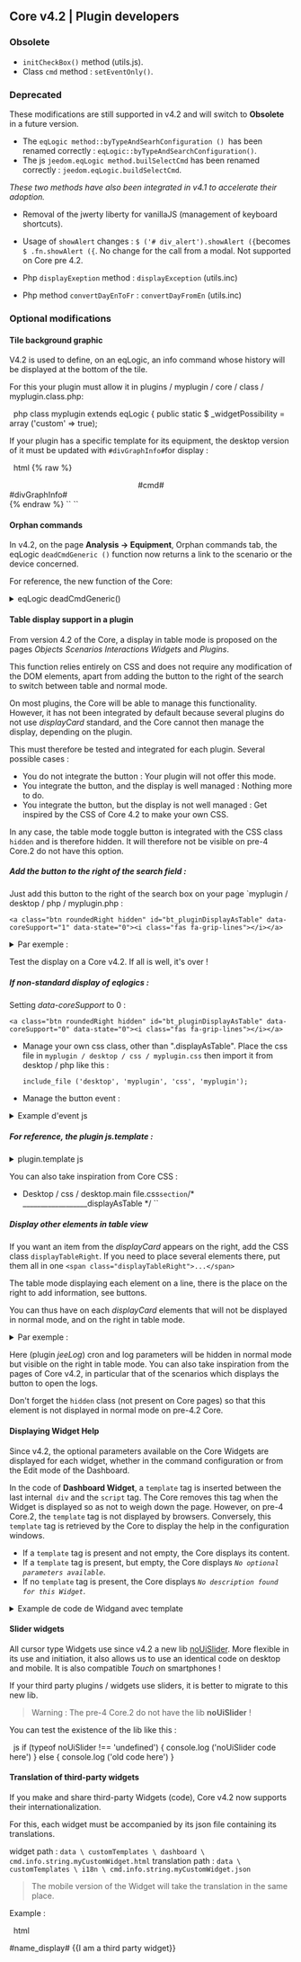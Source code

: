 ## Core v4.2 | Plugin developers


### Obsolete

- `initCheckBox()` method (utils.js).
- Class `cmd` method : `setEventOnly()`.

### Deprecated

These modifications are still supported in v4.2 and will switch to **Obsolete** in a future version.

- The `eqLogic method::byTypeAndSearhConfiguration () `has been renamed correctly : `eqLogic::byTypeAndSearchConfiguration()`.
- The js `jeedom.eqLogic method.builSelectCmd` has been renamed correctly : `jeedom.eqLogic.buildSelectCmd`.

*These two methods have also been integrated in v4.1 to accelerate their adoption.*

- Removal of the jwerty liberty for vanillaJS (management of keyboard shortcuts).
- Usage of `showAlert` changes : `$ ('# div_alert').showAlert ({`becomes` $ .fn.showAlert ({`. No change for the call from a modal. Not supported on Core pre 4.2.

- Php `displayExeption` method : `displayException` (utils.inc)
- Php method `convertDayEnToFr` : `convertDayFromEn` (utils.inc)


### Optional modifications

#### Tile background graphic

V4.2 is used to define, on an eqLogic, an info command whose history will be displayed at the bottom of the tile.

For this your plugin must allow it in plugins / myplugin / core / class / myplugin.class.php:

`` ``php
class myplugin extends eqLogic {
    public static $ _widgetPossibility = array ('custom' => true);
`` ``

If your plugin has a specific template for its equipment, the desktop version of it must be updated with `#divGraphInfo#`for display :

`` ``html
{% raw %}
<div class="eqLogic eqLogic-widgand allowResize allowReorderCmd #custom_layout# #eqLogic_class# #class#" data-eqType="#eqType#" data-eqLogic_id="#id#" data-eqLogic_uid="#uid#" data-version="#version#" data-translate-category="#translate_category#" data-category="#category#" data-tags="#tags#" style="width: #width#;height: #height#;#style#">
  <div class="#isVerticalAlign#">
    <center>
      #cmd#
    </center>
  </div>
  #divGraphInfo#
  <script>

  </script>
</div>
{% endraw %}
`` ``


#### Orphan commands

In v4.2, on the page **Analysis → Equipment**, Orphan commands tab, the eqLogic `deadCmdGeneric ()` function now returns a link to the scenario or the device concerned.

For reference, the new function of the Core:

<details>

  <summary markdown="span">eqLogic deadCmdGeneric()</summary>

  ~~~ php
  {% raw %}
  public static function deadCmdGeneric ($ _ plugin_id) {
    $return = array();
    foreach (eqLogic::byType ($ _ plugin_id) as $ eqLogic) {
      $eqLogic_json = json_encode(utils::o2a($eqLogic));
      preg_match_all ("/#([0-9]*)#/ ", $ eqLogic_json, $ matches);
      foreach ($ matches [1] as $ cmd_id) {
        if (is_numeric ($ cmd_id)) {
          yew (!cmd::byId (str_replace ('#', '', $ cmd_id))) {
            $return[] = array(
              '<html>detail '=>'?v = d & m = '. $ eqLogic-> getEqType_name ().' & p = '. $ eqLogic-> getEqType_name ().' & id = '. $ eqLogic-> getId ().' "> '. $ eqLogic-> getHumanName (). ' </a>',
              'help '=> __ (' Action ', __FILE__),
              'who' => '#' . $cmd_id . '#'
            );
          }
        }
      }
    }
    return $ return;
  }
  {% endraw %}
  ~~~

  You can therefore integrate the same type of return in your plugins, function `deadCmd ()`.

</details>

#### Table display support in a plugin

From version 4.2 of the Core, a display in table mode is proposed on the pages *Objects* *Scenarios* *Interactions* *Widgets* and *Plugins*.

This function relies entirely on CSS and does not require any modification of the DOM elements, apart from adding the button to the right of the search to switch between table and normal mode.

On most plugins, the Core will be able to manage this functionality. However, it has not been integrated by default because several plugins do not use *displayCard* standard, and the Core cannot then manage the display, depending on the plugin.

This must therefore be tested and integrated for each plugin. Several possible cases :

  - You do not integrate the button : Your plugin will not offer this mode.
  - You integrate the button, and the display is well managed : Nothing more to do.
  - You integrate the button, but the display is not well managed : Get inspired by the CSS of Core 4.2 to make your own CSS.

In any case, the table mode toggle button is integrated with the CSS class `hidden` and is therefore hidden. It will therefore not be visible on pre-4 Core.2 do not have this option.


##### Add the button to the right of the search field :

Just add this button to the right of the search box on your page `myplugin / desktop / php / myplugin.php :

``<a class="btn roundedRight hidden" id="bt_pluginDisplayAsTable" data-coreSupport="1" data-state="0"><i class="fas fa-grip-lines"></i></a> ``

<details>

  <summary markdown="span">Par exemple :</summary>

  ~~~ html
  {% raw %}
  <legend><i class="fa fa-table"></i> {{Mes Equipemnts}}</legend>
  <div class="input-group" style="margin-bottom:5px;">
    <input class="form-control roundedLeft" placeholder="{{Rechercher}}" id="in_searchEqlogic"/>
    <div class="input-group-btn">
      <a id="bt_resetObjectSearch" class="btn" style="width:30px"><i class="fas fa-times"></i>
      </a><a class="btn roundedRight hidden" id="bt_pluginDisplayAsTable" data-coreSupport="1" data-state="0"><i class="fas fa-grip-lines"></i></a>
    </div>
  </div>
  {% endraw %}
  ~~~

</details>

Test the display on a Core v4.2. If all is well, it's over !

##### If non-standard display of eqlogics :

Setting *data-coreSupport* to 0 :

``<a class="btn roundedRight hidden" id="bt_pluginDisplayAsTable" data-coreSupport="0" data-state="0"><i class="fas fa-grip-lines"></i></a> ``

- Manage your own css class, other than ".displayAsTable". Place the css file in `myplugin / desktop / css / myplugin.css` then import it from desktop / php like this :

  `include_file ('desktop', 'myplugin', 'css', 'myplugin');`

- Manage the button event :

<details>

  <summary markdown="span">Example d'event js</summary>

  ~~~ js
  {% raw %}
  $('#bt_pluginDisplayAsTable').off('click').on('click', function () {
    $('#bt_pluginDisplayAsTable[data-coreSupport="1"]').off('click').on('click', function () {
      if ($ (this).data ('state') == "0") {
        $(this).data('state', '1').addClass('active')
        setCookie ('jeedom_displayAsTable', 'true', 2)
        $('.eqLogicDisplayCard').addClass('displayAsTable')
        $('.eqLogicDisplayCard .hiddenAsCard').removeClass('hidden')
        $('.eqLogicThumbnailContainer').first().addClass('containerAsTable')
      } else {
        $(this).data('state', '0').removeClass('active')
        setCookie ('jeedom_displayAsTable', 'false', 2)
        $('.eqLogicDisplayCard').removeClass('displayAsTable')
        $('.eqLogicDisplayCard .hiddenAsCard').addClass('hidden')
        $('.eqLogicThumbnailContainer').first().removeClass('containerAsTable')
      }
    })
  })
  {% endraw %}
  ~~~

</details>

##### For reference, the plugin js.template :

<details>

  <summary markdown="span">plugin.template js</summary>

  ~~~ js
  {% raw %}
  // displayAsTable if plugin support it:
  if ($ ('# bt_pluginDisplayAsTable').length) {
    $('#bt_pluginDisplayAsTable').removeClass('hidden') //Not shown on previous core versions
    if (getCookie ('jeedom_displayAsTable') == 'true' || jeedom.theme.theme_displayAsTable == 1) {
      $('#bt_pluginDisplayAsTable').data('state', '1').addClass('active')
      if ($ ('# bt_pluginDisplayAsTable [data-coreSupport = "1"]').length) {
        $('.eqLogicDisplayCard').addClass('displayAsTable')
        $('.eqLogicDisplayCard .hiddenAsCard').removeClass('hidden')
        $('.eqLogicThumbnailContainer').first().addClass('containerAsTable')
      }
    }
    // core event:
    $('#bt_pluginDisplayAsTable[data-coreSupport="1"]').off('click').on('click', function () {
      if ($ (this).data ('state') == "0") {
        $(this).data('state', '1').addClass('active')
        setCookie ('jeedom_displayAsTable', 'true', 2)
        $('.eqLogicDisplayCard').addClass('displayAsTable')
        $('.eqLogicDisplayCard .hiddenAsCard').removeClass('hidden')
        $('.eqLogicThumbnailContainer').first().addClass('containerAsTable')
      } else {
        $(this).data('state', '0').removeClass('active')
        setCookie ('jeedom_displayAsTable', 'false', 2)
        $('.eqLogicDisplayCard').removeClass('displayAsTable')
        $('.eqLogicDisplayCard .hiddenAsCard').addClass('hidden')
        $('.eqLogicThumbnailContainer').first().removeClass('containerAsTable')
      }
    })
  }
  {% endraw %}
  ~~~

</details>

You can also take inspiration from Core CSS :

- Desktop / css / desktop.main file.css` section `/* __________________displayAsTable */ ``

##### Display other elements in table view

If you want an item from the *displayCard* appears on the right, add the CSS class `displayTableRight`. If you need to place several elements there, put them all in one ` <span class="displayTableRight">...</span> `

The table mode displaying each element on a line, there is the place on the right to add information, see buttons.

You can thus have on each *displayCard* elements that will not be displayed in normal mode, and on the right in table mode.

<details>

  <summary markdown="span">Par exemple :</summary>

  ~~~ php
  {% raw %}
  <div class="eqLogicThumbnailContainer">
    <?php
      foreach ($ eqLogics as $ eqLogic) {
        $div = '';
        $opacity = ($eqLogic->getIsEnable()) ? '' : 'disableCard';
        $div .= '<div class="eqLogicDisplayCard cursor '.$opacity.'" data-eqLogic_id="' . $eqLogic->getId() . '">';
        $div .= '<img src="' . $plugin->getPathImgIcon() . '"/>';
        $div .= '<br>';
        $div .= '<span class="name">' . $eqLogic->getHumanName(true, true) . '</span>';
        $div .= '<span class="hidden hiddenAsCard displayTableRight">'.$eqLogic->getConfiguration('autorefresh').' | '.$eqLogic->getConfiguration('loglasttime').'h</span>';
        $div .= '</div>';
        echo $ div;
      }
    ?>
  </div>
  {% endraw %}
  ~~~

</details>

Here (plugin *jeeLog*) cron and log parameters will be hidden in normal mode but visible on the right in table mode. You can also take inspiration from the pages of Core v4.2, in particular that of the scenarios which displays the button to open the logs.

Don't forget the `hidden` class (not present on Core pages) so that this element is not displayed in normal mode on pre-4.2 Core.


#### Displaying Widget Help

Since v4.2, the optional parameters available on the Core Widgets are displayed for each widget, whether in the command configuration or from the Edit mode of the Dashboard.

In the code of **Dashboard Widget**, a `template` tag is inserted between the last internal` div` and the `script` tag. The Core removes this tag when the Widget is displayed so as not to weigh down the page. However, on pre-4 Core.2, the `template` tag is not displayed by browsers. Conversely, this `template` tag is retrieved by the Core to display the help in the configuration windows.

- If a `template` tag is present and not empty, the Core displays its content.
- If a `template` tag is present, but empty, the Core displays *`No optional parameters available`*.
- If no `template` tag is present, the Core displays *`No description found for this Widget`*.

<details>

  <summary markdown="span">Example de code de Widgand avec template</summary>

  ~~~ html
  <div class="cmd cmd-widget" ...>
    <div class="title #hide_name#">
      <div class="cmdName">#name_display#</div>
    </div>
    <div>
      ...
    </div>
    <template>
      <div>color : rgb(20,20,20) ({{couleur d'arrière plan}})</div>
      <div>color_switch : rgb(230,230,230) ({{couleur de la pastille}})</div>
    </template>
    <script>
    </script>
  </div>
  ~~~

</details>

#### Slider widgets

All cursor type Widgets use since v4.2 a new lib [noUiSlider](https://refreshless.com/nouislider/). More flexible in its use and initiation, it also allows us to use an identical code on desktop and mobile. It is also compatible *Touch* on smartphones !

If your third party plugins / widgets use sliders, it is better to migrate to this new lib.

> Warning : The pre-4 Core.2 do not have the lib **noUiSlider** !

You can test the existence of the lib like this :

`` ``js
if (typeof noUiSlider !== 'undefined') {
  console.log ('noUiSlider code here')
} else {
  console.log ('old code here')
}
`` ``

#### Translation of third-party widgets

If you make and share third-party Widgets (code), Core v4.2 now supports their internationalization.

For this, each widget must be accompanied by its json file containing its translations.

widget path : `data \ customTemplates \ dashboard \ cmd.info.string.myCustomWidget.html`
translation path : `data \ customTemplates \ i18n \ cmd.info.string.myCustomWidget.json`

> The mobile version of the Widget will take the translation in the same place.

Example :

`` ``html
<div class="content-xs">
    <span class="cmdName #hide_name#">#name_display#</span> <strong class="state"></strong>
    {{I am a third party widget}}
  </div>
  <template>
    <div>param : {{My third-party setting}}.</div>
  </template>
  <script>
`` ``

`` ``json
  {
    "en_US": {
      "I am a third party widget": "I am a custom widget",
      "My third-party setting": "My custom parameter description"
    },
    "es_ES": {
      "I am a third party widget": "Be a terceros widget",
      "My third-party setting": "Mi configuración de terceros"
    },
    "de_DE": {
      "I am a third party widget": "Ich bin ein Widget eines Drittanbieters",
      "My third-party setting": "Meine Einstellung von Drittanbietern"
    }
  }
`` ``

> The texts `Value date`,` Collection date` and all those found in Core widgets do not need to be in json. If you don't have other texts in your widget, then the json is not needed, and these strings will be translated.


#### Integration into the Core of Generic Types specific to a plugin

Core v4.2 has a new page allowing you to configure Generic Types more easily. It of course uses the Generic Types defined by the Core, but some plugins define their own Generic Types.

So that these plugins are supported by this new Core page, here is how to integrate them.

When opening this page, the Core checks, for each plugin, if it has a `` pluginGenericTypes () `method. If this is the case, this method is then called, while waiting for the Generic Types of the plugin in order to integrate them. These must respect the definition of Generic Types of the Core, especially if categories already exist (Socket, Light, etc.).

Example, in the file `plugins / myplugin / core / php / myplugin.class.php`:

`` ``php
class myPlugin extends eqLogic
{
    /*     * ***********************Static method*************************** */
    public static $ _widgetPossibility = array ('custom' => true);

    public static function pluginGenericTypes()
    {
        $generics = array(
            'MONPLUGIN_TOGGLE '=> array (// capitalize without space
                'name '=> __ (' MyPlugin Toggle ', __ FILE__),
                'familyid '=>' MyPlugin ', // No space here
                'family '=> __ (' Plugin MyPlugin ', __ FILE__), // Start with' Plugin ' ...
                'type '=>' Action',
                'subtype '=> array (' other')
            ),
            'MONPLUGIN_LIGHT_BEAM '=> array(
                'name '=> __ (' Light Rays (MyPlugin) ', __ FILE__),
                'familyid '=>' LIGHT ', // Existing type if any
                'family '=> __ (' Light ', __ FILE__),
                'type '=>' Info',
                'subtype '=> array (' binary ',' numeric')
            )
        );
        return $ generics;
    }

`` ``

Here, the plugin `myPlugin` will 'inject' two Generic Types :

- A Generic Type MONPLUGIN_TOGGLE, of type `MyPlugin`, category that does not exist in the Core.
- A Generic Type MONPLUGIN_LIGHT_BEAM, in the existing category `Lumière`.

> Reference : The Generic Core Types are defined in the [config file](https://github.com/jeedom/core/blob/alpha/core/config/jeedom.config.php), array $ JEEDOM_INTERNAL_CONFIG, generic_type.